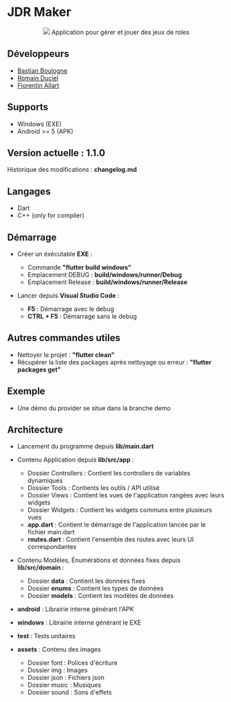 # JDR Maker
<p align="center">
    <img src="https://c0.lestechnophiles.com/www.numerama.com/wp-content/uploads/2020/03/role-playing-game-2536016_1920.jpg?resize=1024,768&key=07841d0c">
    Application pour gérer et jouer des jeux de roles
</p>

## Développeurs
- [Bastian Boulogne](https://github.com/nait-sab)
- [Romain Duciel](https://github.com/Rom10811)
- [Florentin Allart](https://github.com/Flo-a)

## Supports
- Windows (EXE)
- Android >= 5  (APK)

## Version actuelle : 1.1.0
Historique des modifications : __changelog.md__

## Langages
- Dart
- C++ (only for compiler)

## Démarrage
- Créer un éxécutable __EXE__ :
    - Commande __"flutter build windows"__
    - Emplacement DEBUG : __build/windows/runner/Debug__
    - Emplacement Release : __build/windows/runner/Release__

- Lancer depuis __Visual Studio Code__ :
    - __F5__ : Démarrage avec le debug
    - __CTRL + F5__ : Démarrage sans le debug

## Autres commandes utiles
- Nettoyer le projet : __"flutter clean"__
- Récupérer la liste des packages après nettoyage ou erreur : __"flutter packages get"__

## Exemple
- Une démo du provider se situe dans la branche demo

## Architecture
- Lancement du programme depuis __lib/main.dart__

- Contenu Application depuis __lib/src/app__ :
    - Dossier Controllers : Contient les controllers de variables dynamiques
    - Dossier Tools : Contients les outils / API utilisé
    - Dossier Views : Contient les vues de l'application rangées avec leurs widgets
    - Dossier Widgets : Contient les widgets communs entre plusieurs vues
    - __app.dart__ : Contient le démarrage de l'application lancée par le fichier main.dart
    - __routes.dart__ : Contient l'ensemble des routes avec leurs UI correspondantes

- Contenu Modèles, Énumérations et données fixes depuis __lib/src/domain__ :
    - Dossier __data__ : Contient les données fixes
    - Dossier __enums__ : Contient les types de données
    - Dossier __models__ : Contient les modèles de données

- __android__ : Librairie interne générant l'APK
- __windows__ : Librairie interne générant le EXE

- __test__ : Tests unitaires

- __assets__ : Contenu des images
    - Dossier font : Polices d'écriture
    - Dossier img : Images
    - Dossier json : Fichiers json
    - Dossier music : Musiques
    - Dossier sound : Sons d'effets